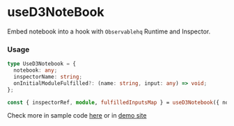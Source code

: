 # useD3NoteBook
Embed notebook into a hook with `Observablehq` Runtime and Inspector.

### Usage
```typescript
type UseD3Notebook = {
  notebook: any;
  inspectorName: string;
  onInitialModuleFulfilled?: (name: string, input: any) => void;
};

const { inspectorRef, module, fulfilledInputsMap } = useD3Notebook({ notebook, inspectorName, onInitialModuleFulfilled })
```

Check more in sample code [here](https://github.com/vincecao/use-d3/tree/master/example/src/D3NotebookExample.tsx) or in [demo site](//vince-amazing.com/use-d3)
